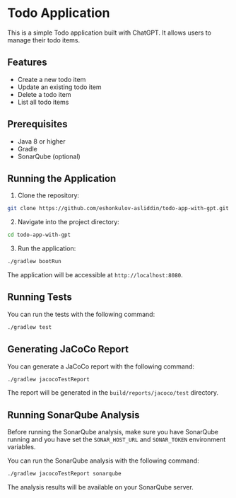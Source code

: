 # Todo Application

This is a simple Todo application built with ChatGPT. It allows users to manage their todo items.

## Features

- Create a new todo item
- Update an existing todo item
- Delete a todo item
- List all todo items

## Prerequisites

- Java 8 or higher
- Gradle
- SonarQube (optional)

## Running the Application

1. Clone the repository:

```bash
git clone https://github.com/eshonkulov-asliddin/todo-app-with-gpt.git
```

2. Navigate into the project directory:

```bash
cd todo-app-with-gpt
```

3. Run the application:

```bash
./gradlew bootRun
```

The application will be accessible at `http://localhost:8080`.

## Running Tests

You can run the tests with the following command:

```bash
./gradlew test
```

## Generating JaCoCo Report

You can generate a JaCoCo report with the following command:

```bash
./gradlew jacocoTestReport
```

The report will be generated in the `build/reports/jacoco/test` directory.

## Running SonarQube Analysis

Before running the SonarQube analysis, make sure you have SonarQube running and you have set the `SONAR_HOST_URL` and `SONAR_TOKEN` environment variables.

You can run the SonarQube analysis with the following command:

```bash
./gradlew jacocoTestReport sonarqube
```

The analysis results will be available on your SonarQube server.
